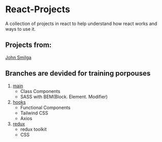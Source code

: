 # React-Projects

A collection of projects in react to help understand how react works and ways to use it.

## Projects from:
[John Smilga](https://github.com/john-smilga/react-projects)

## Branches are devided for training porpouses

1. [main](https://github.com/VictorBarretoLF/React-Projects/tree/main) 
   * Class Components
   * SASS with BEM(Block. Element. Modifier)
2. [hooks](https://github.com/VictorBarretoLF/React-Projects/tree/hooks)
   * Functional Components
   * Tailwind CSS
   * Axios
3. [redux](https://github.com/VictorBarretoLF/React-Projects/tree/redux)
   * redux toolkit
   * CSS